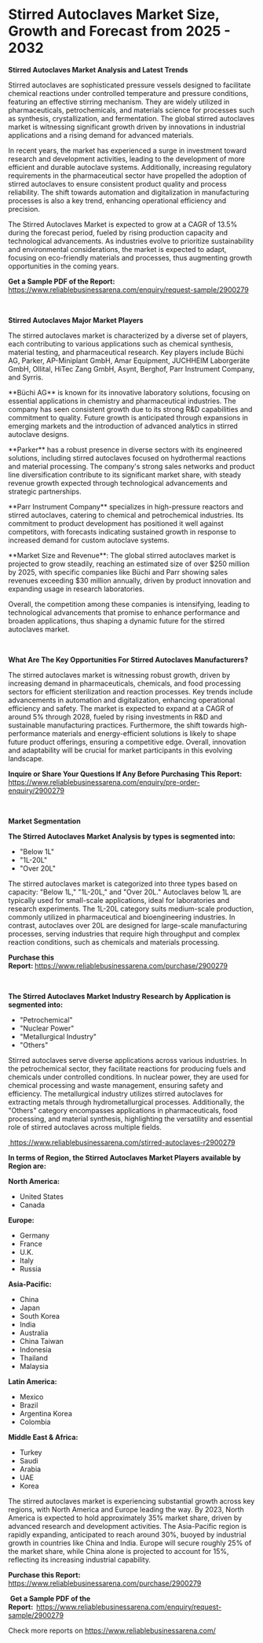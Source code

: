 <p><h1>Stirred Autoclaves Market Size, Growth and Forecast from 2025 - 2032</h1></p><p><strong>Stirred Autoclaves Market Analysis and Latest Trends</strong></p>
<p><p>Stirred autoclaves are sophisticated pressure vessels designed to facilitate chemical reactions under controlled temperature and pressure conditions, featuring an effective stirring mechanism. They are widely utilized in pharmaceuticals, petrochemicals, and materials science for processes such as synthesis, crystallization, and fermentation. The global stirred autoclaves market is witnessing significant growth driven by innovations in industrial applications and a rising demand for advanced materials.</p><p>In recent years, the market has experienced a surge in investment toward research and development activities, leading to the development of more efficient and durable autoclave systems. Additionally, increasing regulatory requirements in the pharmaceutical sector have propelled the adoption of stirred autoclaves to ensure consistent product quality and process reliability. The shift towards automation and digitalization in manufacturing processes is also a key trend, enhancing operational efficiency and precision.</p><p>The Stirred Autoclaves Market is expected to grow at a CAGR of 13.5% during the forecast period, fueled by rising production capacity and technological advancements. As industries evolve to prioritize sustainability and environmental considerations, the market is expected to adapt, focusing on eco-friendly materials and processes, thus augmenting growth opportunities in the coming years.</p></p>
<p><strong>Get a Sample PDF of the Report:&nbsp;</strong> <a href="https://www.reliablebusinessarena.com/enquiry/request-sample/2900279?utm_campaign=2095&utm_medium=2&utm_source=Github&utm_content=ia&utm_term=16032025&utm_id=stirred-autoclaves">https://www.reliablebusinessarena.com/enquiry/request-sample/2900279</a></p>
<p>&nbsp;</p>
<p><strong>Stirred Autoclaves Major Market Players</strong></p>
<p><p>The stirred autoclaves market is characterized by a diverse set of players, each contributing to various applications such as chemical synthesis, material testing, and pharmaceutical research. Key players include Büchi AG, Parker, AP-Miniplant GmbH, Amar Equipment, JUCHHEIM Laborgeräte GmbH, Ollital, HiTec Zang GmbH, Asynt, Berghof, Parr Instrument Company, and Syrris.</p><p>**Büchi AG** is known for its innovative laboratory solutions, focusing on essential applications in chemistry and pharmaceutical industries. The company has seen consistent growth due to its strong R&D capabilities and commitment to quality. Future growth is anticipated through expansions in emerging markets and the introduction of advanced analytics in stirred autoclave designs.</p><p>**Parker** has a robust presence in diverse sectors with its engineered solutions, including stirred autoclaves focused on hydrothermal reactions and material processing. The company's strong sales networks and product line diversification contribute to its significant market share, with steady revenue growth expected through technological advancements and strategic partnerships.</p><p>**Parr Instrument Company** specializes in high-pressure reactors and stirred autoclaves, catering to chemical and petrochemical industries. Its commitment to product development has positioned it well against competitors, with forecasts indicating sustained growth in response to increased demand for custom autoclave systems.</p><p>**Market Size and Revenue**: The global stirred autoclaves market is projected to grow steadily, reaching an estimated size of over $250 million by 2025, with specific companies like Büchi and Parr showing sales revenues exceeding $30 million annually, driven by product innovation and expanding usage in research laboratories.</p><p>Overall, the competition among these companies is intensifying, leading to technological advancements that promise to enhance performance and broaden applications, thus shaping a dynamic future for the stirred autoclaves market.</p></p>
<p>&nbsp;</p>
<p><strong>What Are The Key Opportunities For Stirred Autoclaves Manufacturers?</strong></p>
<p><p>The stirred autoclaves market is witnessing robust growth, driven by increasing demand in pharmaceuticals, chemicals, and food processing sectors for efficient sterilization and reaction processes. Key trends include advancements in automation and digitalization, enhancing operational efficiency and safety. The market is expected to expand at a CAGR of around 5% through 2028, fueled by rising investments in R&D and sustainable manufacturing practices. Furthermore, the shift towards high-performance materials and energy-efficient solutions is likely to shape future product offerings, ensuring a competitive edge. Overall, innovation and adaptability will be crucial for market participants in this evolving landscape.</p></p>
<p><strong>Inquire or Share Your Questions If Any Before Purchasing This Report:</strong> <a href="https://www.reliablebusinessarena.com/enquiry/pre-order-enquiry/2900279?utm_campaign=2095&utm_medium=2&utm_source=Github&utm_content=ia&utm_term=16032025&utm_id=stirred-autoclaves">https://www.reliablebusinessarena.com/enquiry/pre-order-enquiry/2900279</a></p>
<p>&nbsp;</p>
<p><strong>Market Segmentation</strong></p>
<p><strong>The Stirred Autoclaves Market Analysis by types is segmented into:</strong></p>
<p><ul><li>"Below 1L"</li><li>"1L-20L"</li><li>"Over 20L"</li></ul></p>
<p><p>The stirred autoclaves market is categorized into three types based on capacity: "Below 1L," "1L-20L," and "Over 20L." Autoclaves below 1L are typically used for small-scale applications, ideal for laboratories and research experiments. The 1L-20L category suits medium-scale production, commonly utilized in pharmaceutical and bioengineering industries. In contrast, autoclaves over 20L are designed for large-scale manufacturing processes, serving industries that require high throughput and complex reaction conditions, such as chemicals and materials processing.</p></p>
<p><strong>Purchase this Report:&nbsp;</strong><a href="https://www.reliablebusinessarena.com/purchase/2900279?utm_campaign=2095&utm_medium=2&utm_source=Github&utm_content=ia&utm_term=16032025&utm_id=stirred-autoclaves">https://www.reliablebusinessarena.com/purchase/2900279</a></p>
<p>&nbsp;</p>
<p><strong>The Stirred Autoclaves Market Industry Research by Application is segmented into:</strong></p>
<p><ul><li>"Petrochemical"</li><li>"Nuclear Power"</li><li>"Metallurgical Industry"</li><li>"Others"</li></ul></p>
<p><p>Stirred autoclaves serve diverse applications across various industries. In the petrochemical sector, they facilitate reactions for producing fuels and chemicals under controlled conditions. In nuclear power, they are used for chemical processing and waste management, ensuring safety and efficiency. The metallurgical industry utilizes stirred autoclaves for extracting metals through hydrometallurgical processes. Additionally, the "Others" category encompasses applications in pharmaceuticals, food processing, and material synthesis, highlighting the versatility and essential role of stirred autoclaves across multiple fields.</p></p>
<p><a href="https://www.reliablebusinessarena.com/stirred-autoclaves-r2900279?utm_campaign=2095&utm_medium=2&utm_source=Github&utm_content=ia&utm_term=16032025&utm_id=stirred-autoclaves">&nbsp;https://www.reliablebusinessarena.com/stirred-autoclaves-r2900279</a></p>
<p><strong>In terms of Region, the Stirred Autoclaves Market Players available by Region are:</strong></p>
<p>
    <p> <strong> North America: </strong>
        <ul>
            <li>United States</li>
            <li>Canada</li>
        </ul>
        </p> 
    <p> <strong> Europe: </strong>
        <ul>
            <li>Germany</li>
            <li>France</li>
            <li>U.K.</li>
            <li>Italy</li>
            <li>Russia</li>
        </ul>
        </p> 
    <p> <strong> Asia-Pacific: </strong>
        <ul>
            <li>China</li>
            <li>Japan</li>
            <li>South Korea</li>
            <li>India</li>
            <li>Australia</li>
            <li>China Taiwan</li>
            <li>Indonesia</li>
            <li>Thailand</li>
            <li>Malaysia</li>
        </ul>
        </p> 
    <p> <strong> Latin America: </strong>
        <ul>
            <li>Mexico</li>
            <li>Brazil</li>
            <li>Argentina Korea</li>
            <li>Colombia</li>
        </ul>
        </p> 
    <p> <strong> Middle East & Africa: </strong>
        <ul>
            <li>Turkey</li>
            <li>Saudi</li>
            <li>Arabia</li>
            <li>UAE</li>
            <li>Korea</li>
        </ul>
    </p>
    </p>
<p><p>The stirred autoclaves market is experiencing substantial growth across key regions, with North America and Europe leading the way. By 2023, North America is expected to hold approximately 35% market share, driven by advanced research and development activities. The Asia-Pacific region is rapidly expanding, anticipated to reach around 30%, buoyed by industrial growth in countries like China and India. Europe will secure roughly 25% of the market share, while China alone is projected to account for 15%, reflecting its increasing industrial capability.</p></p>
<p><strong>Purchase this Report: </strong><a href="https://www.reliablebusinessarena.com/purchase/2900279?utm_campaign=2095&utm_medium=2&utm_source=Github&utm_content=ia&utm_term=16032025&utm_id=stirred-autoclaves">https://www.reliablebusinessarena.com/purchase/2900279</a></p>
<p>&nbsp;<strong>Get a Sample PDF of the Report:&nbsp;&nbsp;</strong><a href="https://www.reliablebusinessarena.com/enquiry/request-sample/2900279?utm_campaign=2095&utm_medium=2&utm_source=Github&utm_content=ia&utm_term=16032025&utm_id=stirred-autoclaves">https://www.reliablebusinessarena.com/enquiry/request-sample/2900279</a></p>
<p><strong></strong></p>
<p>Check more reports on <a href="https://www.reliablebusinessarena.com/?utm_campaign=2095&utm_medium=2&utm_source=Github&utm_content=ia&utm_term=16032025&utm_id=stirred-autoclaves">https://www.reliablebusinessarena.com/</a></p>